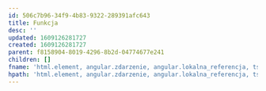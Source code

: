 ```yaml
---
id: 506c7b96-34f9-4b83-9322-289391afc643
title: Funkcja
desc: ''
updated: 1609126281727
created: 1609126281727
parent: f8158904-8019-4296-8b2d-04774677e241
children: []
fname: 'html.element, angular.zdarzenie, angular.lokalna_referencja, ts.funkcja'
hpath: 'html.element, angular.zdarzenie, angular.lokalna_referencja, ts.funkcja'
---
```



